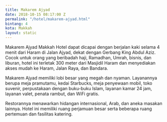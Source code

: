 ```yaml
---
title: Makarem Ajyad
date: 2018-10-15 08:17:00 Z
permalink: "/hotel/makarem-ajyad.html"
bintang: 4
kota: Makkah
layout: static
---
```


Makarem Ajyad Makkah Hotel dapat dicapai dengan berjalan kaki selama 4 menit dari Haram di Jalan Ajyad, dekat dengan Gerbang King Abdul Aziz. Cocok untuk orang yang beribadah haji, Ramadhan, Umrah, bisnis, dan liburan, hotel ini terletak 300 meter dari Masjidil Haram dan menyediakan akses mudah ke Haram, Jalan Raya, dan Bandara.

Makarem Ajyad memiliki lobi besar yang megah dan nyaman. Layanannya berupa meja pramutamu, kedai Starbucks, meja penyewaan mobil, toko suvenir, perpustakaan dengan buku-buku Islam, layanan kamar 24 jam, layanan valet, penata rambut, dan WiFi gratis.

Restorannya menawarkan hidangan internasional, Arab, dan aneka masakan lainnya. Hotel ini memiliki ruang perjamuan besar serta beberapa ruang pertemuan dan fasilitas katering.